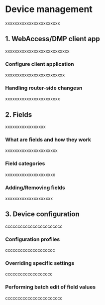 # Device management
xxxxxxxxxxxxxxxxxxxxxxx



## 1. WebAccess/DMP client app
xxxxxxxxxxxxxxxxxxxxxxxxxxx

### Configure client application
xxxxxxxxxxxxxxxxxxxxxxxxx

###	Handling router-side changesn
xxxxxxxxxxxxxxxxxxxxxxx


##	2. Fields
xxxxxxxxxxxxxxxxx

###	What are fields and how they work
xxxxxxxxxxxxxxxxxxxxxx

###	Field categories
xxxxxxxxxxxxxxxxxxxxx

###	Adding/Removing fields
xxxxxxxxxxxxxxxxxxxx


##	3. Device configuration
ccccccccccccccccccccccc

###	Configuration profiles
cccccccccccccccccccc

###	Overriding specific settings
ccccccccccccccccccc

###	Performing batch edit of field values
ccccccccccccccccccccccc

